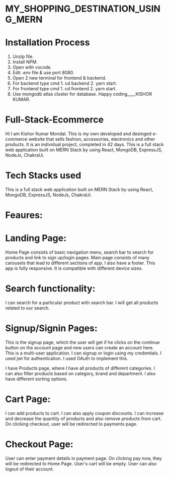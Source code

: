 # MY_SHOPPING_DESTINATION_USING_MERN

# Installation Process
1. Unzip file.
2. Install NPM.
3. Open with vscode.
4. Edit .env file & use port 8080.
5. Open 2 new terminal for frontend & backend.
6. For backend type cmd 1. cd backend 2. yarn start.
7. For frontend type cmd 1. cd frontend 2. yarn start.
8. Use mongodb atlas cluster for database.
   Happy coding____KISHOR KUMAR.


# Full-Stack-Ecommerce
Hi I am Kishor Kumar Mondal. This is my own developed and desinged e-commerce website that sells fashion, accessories, electronics and other products. It is an individual project, completed in 42 days. This is a full stack web application built on MERN Stack by using React, MongoDB, ExpressJS, NodeJs, ChakraUi.



# Tech Stacks used
This is a full stack web application built on MERN Stack by using React, MongoDB, ExpressJS, NodeJs, ChakraUi.

# Feaures:

# Landing Page:</br>
Home Page consists of basic navigation menu, search bar to search for products and link to sign up/login pages. Main page consists of many carousels that lead to different sections of app. I also have a footer. This app is fully responsive. It is compatible with different device sizes.

# Search functionality:
I can search for a particular product with search bar. I will get all products related to our search.



# Signup/Signin Pages:
This is the signup page, which the user will get if he clicks on the continue button on the account page and new users can create an account here.
This is a multi-user application. I can signup or login using my credentials. I used jwt for authentication.  I used OAuth to implement this.

I have Products page, where I have all products of different categories. I can also filter products based on category, brand and department. I also have different sorting options.



# Cart Page:
I can add products to cart. I can also apply coupon discounts. I can increase and decrease the quantity of products and also remove products from cart. On clicking checkout, user will be redirected to payments page.




# Checkout Page:

User can enter payment details in payment page. On clicking pay now, they will be redirected to Home Page. User's cart will be empty. User can also logout of their account.
















